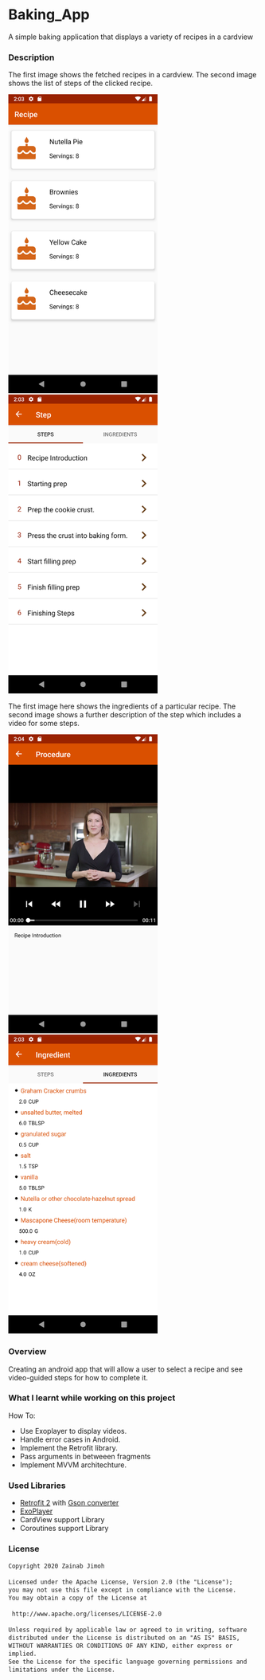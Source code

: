 # Baking_App
A simple baking application that displays a variety of recipes in a cardview

### Description
The first image shows the fetched recipes in a cardview. The second image shows the list of steps of the clicked recipe.

<img src=https://raw.githubusercontent.com/zennymorh/Baking_App/master/images/recipe.png alt="Recipe" width=300 height=600/> <img src=https://raw.githubusercontent.com/zennymorh/Baking_App/master/images/steps.png alt="Steps" width=300 height=600/>

The first image here shows the ingredients of a particular recipe. The second image shows a further description of the step which includes a video for some steps.

<img src=https://raw.githubusercontent.com/zennymorh/Baking_App/master/images/step_description.png alt="Step Description" width=300 height=600/> <img src=https://raw.githubusercontent.com/zennymorh/Baking_App/master/images/ingredients.png alt="Ingredients" width=300 height=600/>

### Overview
Creating an android app that will allow a user to select a recipe and see video-guided steps for how to complete it.

### What I learnt while working on this project
How To:
* Use Exoplayer to display videos.
* Handle error cases in Android.
* Implement the Retrofit library.
* Pass arguments in betweeen fragments
* Implement MVVM architechture.

### Used Libraries
* [Retrofit 2](https://github.com/square/retrofit) with [Gson converter](https://github.com/square/retrofit/tree/master/retrofit-converters/gson)
* [ExoPlayer](https://github.com/google/ExoPlayer)
* CardView support Library
* Coroutines support Library 

### License
```
Copyright 2020 Zainab Jimoh

Licensed under the Apache License, Version 2.0 (the "License");
you may not use this file except in compliance with the License.
You may obtain a copy of the License at

 http://www.apache.org/licenses/LICENSE-2.0

Unless required by applicable law or agreed to in writing, software
distributed under the License is distributed on an "AS IS" BASIS,
WITHOUT WARRANTIES OR CONDITIONS OF ANY KIND, either express or implied.
See the License for the specific language governing permissions and
limitations under the License.
```

